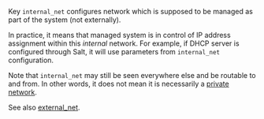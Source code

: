 
Key `internal_net` configures network which is supposed to be managed as
part of the system (not externally).

In practice, it means that managed system is in control of IP address
assignment within this _internal_ network.
For example, if DHCP server is configured through Salt,
it will use parameters from `internal_net` configuration.

Note that `internal_net` may still be seen everywhere else and be routable
to and from. In other words, it does not mean it is
necessarily a [private network][2].

See also [external_net][1].

[1]: docs/pillars/common/system_networks/external_net/readme.md
[2]: https://en.wikipedia.org/wiki/Private_network

